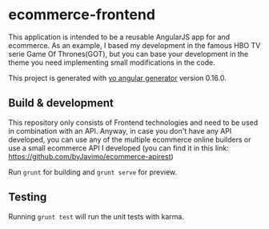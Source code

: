# ecommerce-frontend

This application is intended to be a reusable AngularJS app for and ecommerce. As an example, I based my development in the famous HBO TV serie Game Of Thrones(GOT), but you can base your development in the theme you need implementing small modifications in the code.

This project is generated with [yo angular generator](https://github.com/yeoman/generator-angular)
version 0.16.0.

## Build & development

This repository only consists of Frontend technologies and need to be used in combination with an API. Anyway, in case you don't have any API developed, you can use any of the multiple ecommerce online builders or use a small ecommerce API I developed (you can find it in this link: https://github.com/byJavimo/ecommerce-apirest)

Run `grunt` for building and `grunt serve` for preview.

## Testing

Running `grunt test` will run the unit tests with karma.

